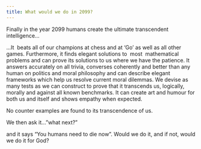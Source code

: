 ```yaml
---
title: What would we do in 2099?
---
```


<p>Finally in the year 2099 humans create the ultimate transcendent intelligence…</p>
<p>…It&nbsp; beats all of our champions at chess and at ‘Go’ as well as all other games. Furthermore, it finds elegant solutions to&nbsp; most&nbsp; mathematical problems and can prove its solutions to us where we have the patience. It answers accurately on all trivia, converses coherently and better than any human on politics and moral philosophy and can describe elegant frameworks which help us resolve current moral dilemmas. We devise as many tests as we can construct to prove that it transcends us, logically, morally and against all known benchmarks. It can create art and humour for both us and itself and shows empathy when expected.</p>
<p>No counter examples are found to its transcendence of us.</p>
<p>We then ask it…”what next?”</p>
<p>and it says “You humans need to die now”. Would we do it, and if not, would we do it for God?</p>